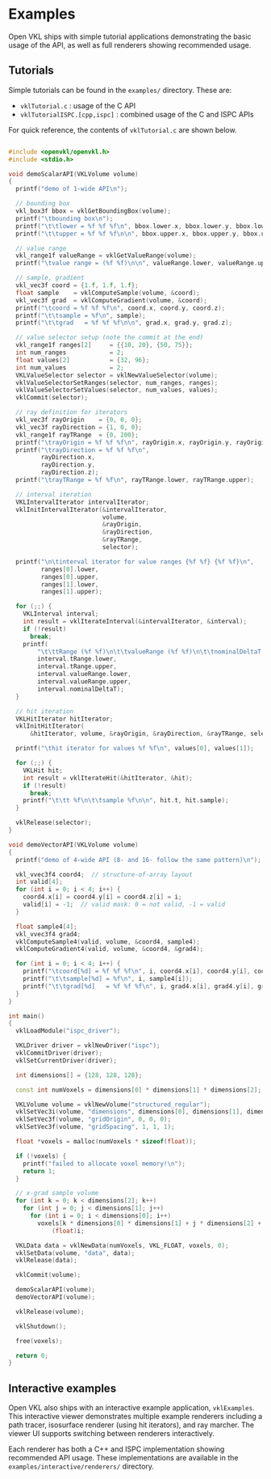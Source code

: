 Examples
========

Open VKL ships with simple tutorial applications demonstrating the basic
usage of the API, as well as full renderers showing recommended usage.

Tutorials
---------

Simple tutorials can be found in the `examples/` directory. These are:

* `vklTutorial.c` : usage of the C API
* `vklTutorialISPC.[cpp,ispc]` : combined usage of the C and ISPC APIs

For quick reference, the contents of `vklTutorial.c` are shown below.

``` cpp

#include <openvkl/openvkl.h>
#include <stdio.h>

void demoScalarAPI(VKLVolume volume)
{
  printf("demo of 1-wide API\n");

  // bounding box
  vkl_box3f bbox = vklGetBoundingBox(volume);
  printf("\tbounding box\n");
  printf("\t\tlower = %f %f %f\n", bbox.lower.x, bbox.lower.y, bbox.lower.z);
  printf("\t\tupper = %f %f %f\n\n", bbox.upper.x, bbox.upper.y, bbox.upper.z);

  // value range
  vkl_range1f valueRange = vklGetValueRange(volume);
  printf("\tvalue range = (%f %f)\n\n", valueRange.lower, valueRange.upper);

  // sample, gradient
  vkl_vec3f coord = {1.f, 1.f, 1.f};
  float sample    = vklComputeSample(volume, &coord);
  vkl_vec3f grad  = vklComputeGradient(volume, &coord);
  printf("\tcoord = %f %f %f\n", coord.x, coord.y, coord.z);
  printf("\t\tsample = %f\n", sample);
  printf("\t\tgrad   = %f %f %f\n\n", grad.x, grad.y, grad.z);

  // value selector setup (note the commit at the end)
  vkl_range1f ranges[2]     = {{10, 20}, {50, 75}};
  int num_ranges            = 2;
  float values[2]           = {32, 96};
  int num_values            = 2;
  VKLValueSelector selector = vklNewValueSelector(volume);
  vklValueSelectorSetRanges(selector, num_ranges, ranges);
  vklValueSelectorSetValues(selector, num_values, values);
  vklCommit(selector);

  // ray definition for iterators
  vkl_vec3f rayOrigin    = {0, 0, 0};
  vkl_vec3f rayDirection = {1, 0, 0};
  vkl_range1f rayTRange  = {0, 200};
  printf("\trayOrigin = %f %f %f\n", rayOrigin.x, rayOrigin.y, rayOrigin.z);
  printf("\trayDirection = %f %f %f\n",
         rayDirection.x,
         rayDirection.y,
         rayDirection.z);
  printf("\trayTRange = %f %f\n", rayTRange.lower, rayTRange.upper);

  // interval iteration
  VKLIntervalIterator intervalIterator;
  vklInitIntervalIterator(&intervalIterator,
                          volume,
                          &rayOrigin,
                          &rayDirection,
                          &rayTRange,
                          selector);

  printf("\n\tinterval iterator for value ranges {%f %f} {%f %f}\n",
         ranges[0].lower,
         ranges[0].upper,
         ranges[1].lower,
         ranges[1].upper);

  for (;;) {
    VKLInterval interval;
    int result = vklIterateInterval(&intervalIterator, &interval);
    if (!result)
      break;
    printf(
        "\t\ttRange (%f %f)\n\t\tvalueRange (%f %f)\n\t\tnominalDeltaT %f\n\n",
        interval.tRange.lower,
        interval.tRange.upper,
        interval.valueRange.lower,
        interval.valueRange.upper,
        interval.nominalDeltaT);
  }

  // hit iteration
  VKLHitIterator hitIterator;
  vklInitHitIterator(
      &hitIterator, volume, &rayOrigin, &rayDirection, &rayTRange, selector);

  printf("\thit iterator for values %f %f\n", values[0], values[1]);

  for (;;) {
    VKLHit hit;
    int result = vklIterateHit(&hitIterator, &hit);
    if (!result)
      break;
    printf("\t\tt %f\n\t\tsample %f\n\n", hit.t, hit.sample);
  }

  vklRelease(selector);
}

void demoVectorAPI(VKLVolume volume)
{
  printf("demo of 4-wide API (8- and 16- follow the same pattern)\n");

  vkl_vvec3f4 coord4;  // structure-of-array layout
  int valid[4];
  for (int i = 0; i < 4; i++) {
    coord4.x[i] = coord4.y[i] = coord4.z[i] = i;
    valid[i] = -1;  // valid mask: 0 = not valid, -1 = valid
  }

  float sample4[4];
  vkl_vvec3f4 grad4;
  vklComputeSample4(valid, volume, &coord4, sample4);
  vklComputeGradient4(valid, volume, &coord4, &grad4);

  for (int i = 0; i < 4; i++) {
    printf("\tcoord[%d] = %f %f %f\n", i, coord4.x[i], coord4.y[i], coord4.z[i]);
    printf("\t\tsample[%d] = %f\n", i, sample4[i]);
    printf("\t\tgrad[%d]   = %f %f %f\n", i, grad4.x[i], grad4.y[i], grad4.z[i]);
  }
}

int main()
{
  vklLoadModule("ispc_driver");

  VKLDriver driver = vklNewDriver("ispc");
  vklCommitDriver(driver);
  vklSetCurrentDriver(driver);

  int dimensions[] = {128, 128, 128};

  const int numVoxels = dimensions[0] * dimensions[1] * dimensions[2];

  VKLVolume volume = vklNewVolume("structured_regular");
  vklSetVec3i(volume, "dimensions", dimensions[0], dimensions[1], dimensions[2]);
  vklSetVec3f(volume, "gridOrigin", 0, 0, 0);
  vklSetVec3f(volume, "gridSpacing", 1, 1, 1);

  float *voxels = malloc(numVoxels * sizeof(float));

  if (!voxels) {
    printf("failed to allocate voxel memory!\n");
    return 1;
  }

  // x-grad sample volume
  for (int k = 0; k < dimensions[2]; k++)
    for (int j = 0; j < dimensions[1]; j++)
      for (int i = 0; i < dimensions[0]; i++)
        voxels[k * dimensions[0] * dimensions[1] + j * dimensions[2] + i] =
            (float)i;

  VKLData data = vklNewData(numVoxels, VKL_FLOAT, voxels, 0);
  vklSetData(volume, "data", data);
  vklRelease(data);

  vklCommit(volume);

  demoScalarAPI(volume);
  demoVectorAPI(volume);

  vklRelease(volume);

  vklShutdown();

  free(voxels);

  return 0;
}
```

Interactive examples
--------------------

Open VKL also ships with an interactive example application, `vklExamples`. This
interactive viewer demonstrates multiple example renderers including a path
tracer, isosurface renderer (using hit iterators), and ray marcher. The viewer
UI supports switching between renderers interactively.

Each renderer has both a C++ and ISPC implementation showing recommended API
usage. These implementations are available in the
`examples/interactive/renderers/` directory.

